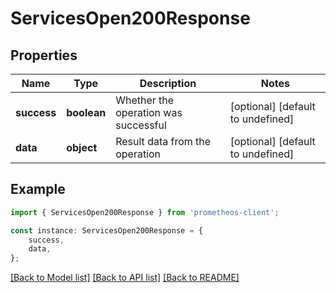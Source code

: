 # ServicesOpen200Response


## Properties

Name | Type | Description | Notes
------------ | ------------- | ------------- | -------------
**success** | **boolean** | Whether the operation was successful | [optional] [default to undefined]
**data** | **object** | Result data from the operation | [optional] [default to undefined]

## Example

```typescript
import { ServicesOpen200Response } from 'prometheos-client';

const instance: ServicesOpen200Response = {
    success,
    data,
};
```

[[Back to Model list]](../README.md#documentation-for-models) [[Back to API list]](../README.md#documentation-for-api-endpoints) [[Back to README]](../README.md)

